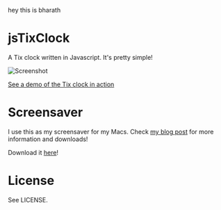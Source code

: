 
hey this is bharath
# jsTixClock

A Tix clock written in Javascript. It's pretty simple!

![Screenshot](http://www.savjee.be/uploads/tixclock/screenshot.png)

[See a demo of the Tix clock in action](http://www.savjee.be/uploads/tixclock/tixclock.html)

# Screensaver
I use this as my screensaver for my Macs. Check [my blog post](http://www.savjee.be/2014/02/TixClock-clone-in-Javascript/) for more information and downloads!

Download it [here](http://www.savjee.be/uploads/tixclock/Tix.saver.zip)!

# License
See LICENSE.
